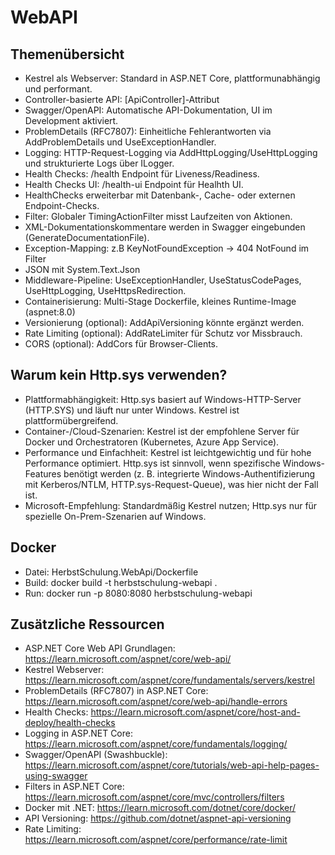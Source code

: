 # WebAPI 

## Themenübersicht

- Kestrel als Webserver: Standard in ASP.NET Core, plattformunabhängig und performant.
- Controller-basierte API: [ApiController]-Attribut 
- Swagger/OpenAPI: Automatische API-Dokumentation, UI im Development aktiviert.
- ProblemDetails (RFC7807): Einheitliche Fehlerantworten via AddProblemDetails und UseExceptionHandler.
- Logging: HTTP-Request-Logging via AddHttpLogging/UseHttpLogging und strukturierte Logs über ILogger.
- Health Checks: /health Endpoint für Liveness/Readiness.
- Health Checks UI: /health-ui Endpoint für Healhth UI.
- HealthChecks erweiterbar mit Datenbank-, Cache- oder externen Endpoint-Checks.
- Filter: Globaler TimingActionFilter misst Laufzeiten von Aktionen.
- XML-Dokumentationskommentare werden in Swagger eingebunden (GenerateDocumentationFile).
- Exception-Mapping: z.B KeyNotFoundException -> 404 NotFound im Filter
- JSON mit System.Text.Json
- Middleware-Pipeline: UseExceptionHandler, UseStatusCodePages, UseHttpLogging, UseHttpsRedirection.
- Containerisierung: Multi-Stage Dockerfile, kleines Runtime-Image (aspnet:8.0)
- Versionierung (optional): AddApiVersioning könnte ergänzt werden.
- Rate Limiting (optional): AddRateLimiter für Schutz vor Missbrauch.
- CORS (optional): AddCors für Browser-Clients.

## Warum kein Http.sys verwenden?

- Plattformabhängigkeit: Http.sys basiert auf Windows-HTTP-Server (HTTP.SYS) und läuft nur unter Windows. Kestrel ist plattformübergreifend.
- Container-/Cloud-Szenarien: Kestrel ist der empfohlene Server für Docker und Orchestratoren (Kubernetes, Azure App Service).
- Performance und Einfachheit: Kestrel ist leichtgewichtig und für hohe Performance optimiert. Http.sys ist sinnvoll, wenn spezifische Windows-Features benötigt werden (z. B. integrierte Windows-Authentifizierung mit Kerberos/NTLM, HTTP.sys-Request-Queue), was hier nicht der Fall ist.
- Microsoft-Empfehlung: Standardmäßig Kestrel nutzen; Http.sys nur für spezielle On-Prem-Szenarien auf Windows.

## Docker

- Datei: HerbstSchulung.WebApi/Dockerfile
- Build: docker build -t herbstschulung-webapi .
- Run: docker run -p 8080:8080 herbstschulung-webapi

## Zusätzliche Ressourcen

- ASP.NET Core Web API Grundlagen: https://learn.microsoft.com/aspnet/core/web-api/
- Kestrel Webserver: https://learn.microsoft.com/aspnet/core/fundamentals/servers/kestrel
- ProblemDetails (RFC7807) in ASP.NET Core: https://learn.microsoft.com/aspnet/core/web-api/handle-errors
- Health Checks: https://learn.microsoft.com/aspnet/core/host-and-deploy/health-checks
- Logging in ASP.NET Core: https://learn.microsoft.com/aspnet/core/fundamentals/logging/
- Swagger/OpenAPI (Swashbuckle): https://learn.microsoft.com/aspnet/core/tutorials/web-api-help-pages-using-swagger
- Filters in ASP.NET Core: https://learn.microsoft.com/aspnet/core/mvc/controllers/filters
- Docker mit .NET: https://learn.microsoft.com/dotnet/core/docker/
- API Versioning: https://github.com/dotnet/aspnet-api-versioning
- Rate Limiting: https://learn.microsoft.com/aspnet/core/performance/rate-limit
